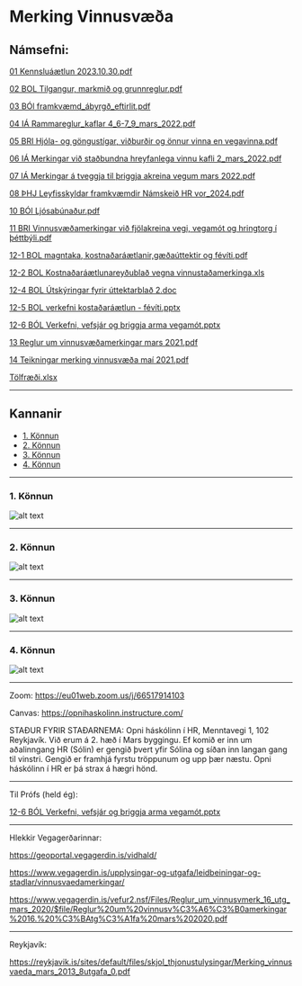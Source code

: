 # Merking Vinnusvæða

## Námsefni:

[01 Kennsluáætlun 2023.10.30.pdf](docs/01%20Kennslu%C3%A1%C3%A6tlun%202023.10.30.pdf)

[02 BOL Tilgangur, markmið og grunnreglur.pdf](docs/02%20BOL%20Tilgangur,%20markmi%C3%B0%20og%20grunnreglur.pdf)

[03 BÓl framkvæmd_ábyrgð_eftirlit.pdf](docs/03%20B%C3%93l%20framkv%C3%A6md_%C3%A1byrg%C3%B0_eftirlit.pdf)

[04 IÁ Rammareglur_kaflar 4_6-7_9_mars_2022.pdf](docs/04%20I%C3%81%20Rammareglur_kaflar%204_6-7_9_mars_2022.pdf)

[05 BRI Hjóla- og göngustígar, viðburðir og önnur vinna en vegavinna.pdf](docs/05%20BRI%20Hj%C3%B3la-%20og%20g%C3%B6ngust%C3%ADgar,%20vi%C3%B0bur%C3%B0ir%20og%20%C3%B6nnur%20vinna%20en%20vegavinna.pdf)

[06 IÁ Merkingar við staðbundna hreyfanlega vinnu kafli 2_mars_2022.pdf](docs/06%20I%C3%81%20Merkingar%20vi%C3%B0%20sta%C3%B0bundna%20hreyfanlega%20vinnu%20kafli%202_mars_2022.pdf)

[07 IÁ Merkingar á tveggja til þriggja akreina vegum mars 2022.pdf](docs/07%20I%C3%81%20Merkingar%20%C3%A1%20tveggja%20til%20%C3%BEriggja%20akreina%20vegum%20mars%202022.pdf)

[08 ÞHJ Leyfisskyldar framkvæmdir Námskeið HR vor_2024.pdf](docs/08%20%C3%9EHJ%20Leyfisskyldar%20framkv%C3%A6mdir%20N%C3%A1mskei%C3%B0%20HR%20vor_2024.pdf)

[10 BÓl Ljósabúnaður.pdf](docs/10%20B%C3%93l%20Lj%C3%B3sab%C3%BAna%C3%B0ur.pdf)

[11 BRI Vinnusvæðamerkingar við fjölakreina vegi, vegamót og hringtorg í þéttbýli.pdf](docs/11%20BRI%20Vinnusv%C3%A6%C3%B0amerkingar%20vi%C3%B0%20fj%C3%B6lakreina%20vegi,%20vegam%C3%B3t%20og%20hringtorg%20%C3%AD%20%C3%BE%C3%A9ttb%C3%BDli.pdf)

[12-1 BOL magntaka, kostnaðaráætlanir,gæðaúttektir og févíti.pdf](docs/12-1%20BOL%20magntaka,%20kostna%C3%B0ar%C3%A1%C3%A6tlanir,g%C3%A6%C3%B0a%C3%BAttektir%20og%20f%C3%A9v%C3%ADti.pdf)

[12-2 BOL Kostnaðaráætlunareyðublað vegna vinnustaðamerkinga.xls](docs/12-2%20BOL%20Kostna%C3%B0ar%C3%A1%C3%A6tlunarey%C3%B0ubla%C3%B0%20vegna%20vinnusta%C3%B0amerkinga.xls)

[12-4 BOL Útskýringar fyrir úttektarblað 2.doc](docs/12-4%20BOL%20%C3%9Atsk%C3%BDringar%20fyrir%20%C3%BAttektarbla%C3%B0%202.doc)

[12-5 BOL verkefni kostaðaráætlun - févíti.pptx](docs/12-5%20BOL%20verkefni%20kosta%C3%B0ar%C3%A1%C3%A6tlun%20-%20f%C3%A9v%C3%ADti.pptx)

[12-6 BÓL Verkefni, vefsjár og þriggja arma vegamót.pptx](docs/12-6%20B%C3%93L%20Verkefni,%20vefsj%C3%A1r%20og%20%C3%BEriggja%20arma%20vegam%C3%B3t.pptx)

[13 Reglur um vinnusvæðamerkingar mars 2021.pdf](docs/13%20Reglur%20um%20vinnusv%C3%A6%C3%B0amerkingar%20mars%202021.pdf)

[14 Teikningar merking vinnusvæða  maí 2021.pdf](docs/14%20Teikningar%20merking%20vinnusv%C3%A6%C3%B0a%20%20ma%C3%AD%202021.pdf)

[Tölfræði.xlsx](docs/T%C3%B6lfr%C3%A6%C3%B0i.xlsx)

---

## Kannanir

- [1. Könnun](#1-könnun)
- [2. Könnun](#2-könnun)
- [3. Könnun](#3-könnun)
- [4. Könnun](#4-könnun)

---

### 1. Könnun

![alt text](myndir/Q1.png)

---

### 2. Könnun

![alt text](myndir/Q2.png)

---

### 3. Könnun

![alt text](myndir/Q3.png)

---

### 4. Könnun

![alt text](myndir/Q4.png)

---

Zoom:
https://eu01web.zoom.us/j/66517914103

Canvas:
https://opnihaskolinn.instructure.com/

STAÐUR FYRIR STAÐARNEMA:
Opni háskólinn í HR, Menntavegi 1, 102 Reykjavík. Við erum á 2. hæð í Mars byggingu.
Ef komið er inn um aðalinngang HR (Sólin) er gengið þvert yfir Sólina og síðan inn langan gang til vinstri. Gengið er framhjá fyrstu tröppunum og upp þær næstu. Opni háskólinn í HR er þá strax á hægri hönd.

---

Til Prófs (held ég):

[12-6 BÓL Verkefni, vefsjár og þriggja arma vegamót.pptx](docs/12-6%20B%C3%93L%20Verkefni,%20vefsj%C3%A1r%20og%20%C3%BEriggja%20arma%20vegam%C3%B3t.pptx)

---

Hlekkir Vegagerðarinnar:

https://geoportal.vegagerdin.is/vidhald/

https://www.vegagerdin.is/upplysingar-og-utgafa/leidbeiningar-og-stadlar/vinnusvaedamerkingar/

https://www.vegagerdin.is/vefur2.nsf/Files/Reglur_um_vinnusvmerk_16_utg_mars_2020/$file/Reglur%20um%20vinnusv%C3%A6%C3%B0amerkingar%2016.%20%C3%BAtg%C3%A1fa%20mars%202020.pdf

---

Reykjavík:

https://reykjavik.is/sites/default/files/skjol_thjonustulysingar/Merking_vinnusvaeda_mars_2013_8utgafa_0.pdf
